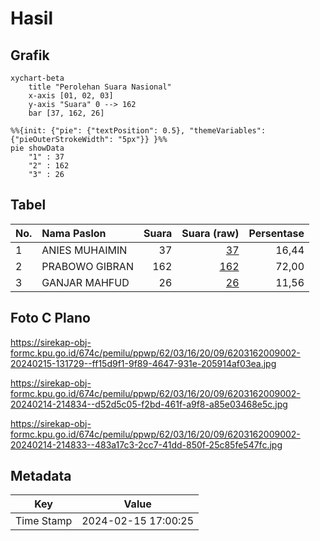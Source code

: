 # Hasil

## Grafik

```mermaid
xychart-beta
    title "Perolehan Suara Nasional"
    x-axis [01, 02, 03]
    y-axis "Suara" 0 --> 162
    bar [37, 162, 26]
```

```mermaid
%%{init: {"pie": {"textPosition": 0.5}, "themeVariables": {"pieOuterStrokeWidth": "5px"}} }%%
pie showData
    "1" : 37
    "2" : 162
    "3" : 26
```

## Tabel

| No. | Nama Paslon    | Suara | Suara (raw) | Persentase |
|:--- |:-------------- | -----:| -----------:| ----------:|
| 1   | ANIES MUHAIMIN | 37    | [37][p-1]   | 16,44      |
| 2   | PRABOWO GIBRAN | 162   | [162][p-2]  | 72,00      |
| 3   | GANJAR MAHFUD  | 26    | [26][p-3]   | 11,56      |


[p-1]: https://github.com/gigit-pemilu/pemilu-2024/blob/main/pilpres/hitung-suara/sub/62-kalimantan-tengah/sub/03-kapuas/sub/16-dadahup/sub/2009-sumber-alaska/sub/002-tps/sub/paslon-1.txt
[p-2]: https://github.com/gigit-pemilu/pemilu-2024/blob/main/pilpres/hitung-suara/sub/62-kalimantan-tengah/sub/03-kapuas/sub/16-dadahup/sub/2009-sumber-alaska/sub/002-tps/sub/paslon-2.txt
[p-3]: https://github.com/gigit-pemilu/pemilu-2024/blob/main/pilpres/hitung-suara/sub/62-kalimantan-tengah/sub/03-kapuas/sub/16-dadahup/sub/2009-sumber-alaska/sub/002-tps/sub/paslon-3.txt

## Foto C Plano

https://sirekap-obj-formc.kpu.go.id/674c/pemilu/ppwp/62/03/16/20/09/6203162009002-20240215-131729--ff15d9f1-9f89-4647-931e-205914af03ea.jpg

https://sirekap-obj-formc.kpu.go.id/674c/pemilu/ppwp/62/03/16/20/09/6203162009002-20240214-214834--d52d5c05-f2bd-461f-a9f8-a85e03468e5c.jpg

https://sirekap-obj-formc.kpu.go.id/674c/pemilu/ppwp/62/03/16/20/09/6203162009002-20240214-214833--483a17c3-2cc7-41dd-850f-25c85fe547fc.jpg


## Metadata

| Key        | Value               |
| ---------- | ------------------- |
| Time Stamp | 2024-02-15 17:00:25 |



